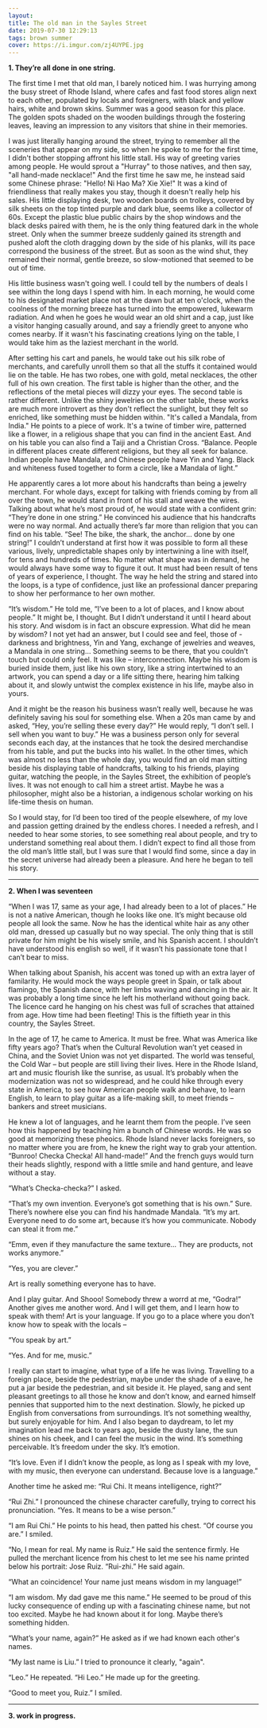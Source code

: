 ```yaml
---
layout:
title: The old man in the Sayles Street
date: 2019-07-30 12:29:13
tags: brown summer
cover: https://i.imgur.com/zj4UYPE.jpg
---
```



**1. They’re all done in one string.**

The first time I met that old man, I barely noticed him. I was hurrying among the busy street of Rhode Island, where cafes and fast food stores align next to each other, populated by locals and foreigners, with black and yellow hairs, white and brown skins. Summer was a good season for this place. The golden spots shaded on the wooden buildings through the fostering leaves, leaving an impression to any visitors that shine in their memories.

I was just literally hanging around the street, trying to remember all the sceneries that appear on my side, so when he spoke to me for the first time, I didn't bother stopping affront his little stall. His way of greeting varies among people. He would sprout a "Hurray" to those natives, and then say, "all hand-made necklace!" And the first time he saw me, he instead said some Chinese phrase: "Hello! Ni Hao Ma? Xie Xie!" It was a kind of friendliness that really makes you stay, though it doesn't really help his sales. His little displaying desk, two wooden boards on trolleys, covered by silk sheets on the top tinted purple and dark blue, seems like a collector of 60s. Except the plastic blue public chairs by the shop windows and the black desks paired with them, he is the only thing featured dark in the whole street. Only when the summer breeze suddenly gained its strength and pushed aloft the cloth dragging down by the side of his planks, will its pace correspond the business of the street. But as soon as the wind shut, they remained their normal, gentle breeze, so slow-motioned that seemed to be out of time.

His little business wasn't going well. I could tell by the numbers of deals I see within the long days I spend with him. In each morning, he would come to his designated market place not at the dawn but at ten o'clock, when the coolness of the morning breeze has turned into the empowered, lukewarm radiation. And when he goes he would wear an old shirt and a cap, just like a visitor hanging casually around, and say a friendly greet to anyone who comes nearby. If it wasn't his fascinating creations lying on the table, I would take him as the laziest merchant in the world.

After setting his cart and panels, he would take out his silk robe of merchants, and carefully unroll them so that all the stuffs it contained would lie on the table. He has two robes, one with gold, metal necklaces, the other full of his own creation. The first table is higher than the other, and the reflections of the metal pieces will dizzy your eyes. The second table is rather different. Unlike the shiny jewelries on the other table, these works are much more introvert as they don't reflect the sunlight, but they felt so enriched, like something must be hidden within. "It's called a Mandala, from India." He points to a piece of work. It's a twine of timber wire, patterned like a flower, in a religious shape that you can find in the ancient East. And on his table you can also find a Taiji and a Christian Cross. “Balance. People in different places create different religions, but they all seek for balance. Indian people have Mandala, and Chinese people have Yin and Yang. Black and whiteness fused together to form a circle, like a Mandala of light.”

He apparently cares a lot more about his handcrafts than being a jewelry merchant. For whole days, except for talking with friends coming by from all over the town, he would stand in front of his stall and weave the wires. Talking about what he’s most proud of, he would state with a confident grin: “They’re done in one string.” He convinced his audience that his handcrafts were no way normal. And actually there’s far more than religion that you can find on his table. “See! The bike, the shark, the anchor… done by one string!” I couldn’t understand at first how it was possible to form all these various, lively, unpredictable shapes only by intertwining a line with itself, for tens and hundreds of times. No matter what shape was in demand, he would always have some way to figure it out. It must had been result of tens of years of experience, I thought. The way he held the string and stared into the loops, is a type of confidence, just like an professional dancer preparing to show her performance to her own mother.

“It’s wisdom.” He told me, “I’ve been to a lot of places, and I know about people.” It might be, I thought. But I didn’t understand it until I heard about his story. And wisdom is in fact an obscure expression. What did he mean by wisdom? I not yet had an answer, but I could see and feel, those of - darkness and brightness, Yin and Yang, exchange of jewelries and weaves, a Mandala in one string… Something seems to be there, that you couldn’t touch but could only feel. It was like – interconnection. Maybe his wisdom is buried inside them, just like his own story, like a string intertwined to an artwork, you can spend a day or a life sitting there, hearing him talking about it, and slowly untwist the complex existence in his life, maybe also in yours.

And it might be the reason his business wasn’t really well, because he was definitely saving his soul for something else. When a 20s man came by and asked, “Hey, you’re selling these every day?” He would reply, “I don’t sell. I sell when you want to buy.” He was a business person only for several seconds each day, at the instances that he took the desired merchandise from his table, and put the bucks into his wallet. In the other times, which was almost no less than the whole day, you would find an old man sitting beside his displaying table of handcrafts, talking to his friends, playing guitar, watching the people, in the Sayles Street, the exhibition of people’s lives. It was not enough to call him a street artist. Maybe he was a philosopher, might also be a historian, a indigenous scholar working on his life-time thesis on human.

So I would stay, for I’d been too tired of the people elsewhere, of my love and passion getting drained by the endless chores. I needed a refresh, and I needed to hear some stories, to see something real about people, and try to understand something real about them. I didn’t expect to find all those from the old man’s little stall, but I was sure that I would find some, since a day in the secret universe had already been a pleasure. And here he began to tell his story. 

---
**2. When I was seventeen**

“When I was 17, same as your age, I had already been to a lot of places.” He is not a native American, though he looks like one. It’s might because old people all look the same. Now he has the identical white hair as any other old man, dressed up casually but no way special. The only thing that is still private for him might be his wisely smile, and his Spanish accent. I shouldn’t have understood his english so well, if it wasn’t his passionate tone that I can’t bear to miss. 

When talking about Spanish, his accent was toned up with an extra layer of familarity. He would mock the ways people greet in Spain, or talk about flamingo, the Spanish dance, with her limbs waving and dancing in the air. It was probably a long time since he left his motherland without going back. The licence card he hanging on his chest was full of scraches that attained from age. How time had been fleeting! This is the fiftieth year in this country, the Sayles Street.

In the age of 17, he came to America. It must be free. What was America like fifty years ago? That’s when the Cultural Revolution wan’t yet ceased in China, and the Soviet Union was not yet disparted. The world was tenseful, the Cold War – but people are still living their lives. Here in the Rhode Island, art and music flourish like the sunrise, as usual. It’s probably when the modernization was not so widespread, and he could hike through every state in America, to see how American people walk and behave, to learn English, to learn to play guitar as a life-making skill, to meet friends – bankers and street musicians. 

He knew a lot of languages, and he learnt them from the people. I’ve seen how this happened by teaching him a bunch of Chinese words. He was so good at memorizing these pheoics. Rhode Island never lacks foreigners, so no matter where you are from, he knew the right way to grab your attention. “Bunroo! Checka Checka! All hand-made!” And the french guys would turn their heads slightly, respond with a little smile and hand genture, and leave without a stay.

“What’s Checka-checka?” I asked.

“That’s my own invention. Everyone’s got something that is his own.” Sure. There’s nowhere else you can find his handmade Mandala. “It’s my art. Everyone need to do some art, because it’s how you communicate. Nobody can steal it from me.”

“Emm, even if they manufacture the same texture… They are products, not works anymore.”

“Yes, you are clever.”

Art is really something everyone has to have. 

And I play guitar. And Shooo! Somebody threw a worrd at me, “Godra!” Another gives me another word. And I will get them, and I learn how to speak with them! Art is your language. If you go to a place where you don’t know how to speak with the locals – 

“You speak by art.”

“Yes. And for me, music.”

I really can start to imagine, what type of a life he was living. Travelling to a foreign place, beside the pedestrian, maybe under the shade of a eave, he put a jar beside the pedestrian, and sit beside it. He played, sang and sent pleasant greetings to all those he know and don’t know, and earned himself pennies that supported him to the next destination. Slowly, he picked up English from conversations from surroundings. It’s not something wealthy, but surely enjoyable for him. And I also began to daydream, to let my imagination lead me back to years ago, beside the dusty lane, the sun shines on his cheek, and I can feel the music in the wind. It’s something perceivable. It’s freedom under the sky. It’s emotion.

“It’s love. Even if I didn’t know the people, as long as I speak with my love, with my music, then everyone can understand. Because love is a language.”

Another time he asked me: “Rui Chi. It means intelligence, right?” 

“Rui Zhi.” I pronounced the chinese character carefully, trying to correct his pronunciation. “Yes. It means to be a wise person.”

“I am Rui Chi.” He points to his head, then patted his chest. “Of course you are.” I smiled.

“No, I mean for real. My name is Ruiz.” He said the sentence firmly. He pulled the merchant licence from his chest to let me see his name printed below his portrait: Jose Ruiz. “Rui-zhi.” He said again.

“What an coincidence! Your name just means wisdom in my language!”

“I am wisdom. My dad gave me this name.” He seemed to be proud of this lucky consequence of ending up with a fascinating chinese name, but not too excited. Maybe he had known about it for long. Maybe there’s something hidden.

“What’s your name, again?” He asked as if we had known each other's names.

“My last name is Liu.” I tried to pronounce it clearly, "again".

“Leo.” He repeated. “Hi Leo.” He made up for the greeting.

“Good to meet you, Ruiz.” I smiled.

---

**3. work in progress.**